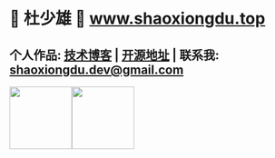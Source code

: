 # 💚 杜少雄  💜  <a href="https://www.shaoxiongdu.top" target="_blank">www.shaoxiongdu.top</a> 

## 个人作品: <a href="https://www.shaoxiongdu.top" target="_blank">技术博客</a> | <a href="https://github.com/ShaoxiongDu/ShaoxiongDu_Blog" target="_blank">开源地址</a> |  联系我: shaoxiongdu.dev@gmail.com

<img height="110px" src="https://github-readme-stats.vercel.app/api?username=shaoxiongdu&cache_seconds=1800&hide_border=false&show_icons=true&include_all_commits=true&count_private=true&line_height=21&bg_color=0,EC6C6C,FFD479,FFFC79,73FA79&theme=graywhite&locale=cn&hide=contribs" /><img height="110px" src="https://github-readme-stats.vercel.app/api/top-langs/?username=shaoxiongdu&hide_title=true&hide_border=false&line_height=21&bg_color=0,EC6C6C,FFD479,FFFC79,73FA79&theme=graywhite&layout=compact&locale=cn" />

